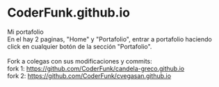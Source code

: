 # CoderFunk.github.io
Mi portafolio
<br>
En el hay 2 paginas, "Home" y "Portafolio", entrar a portafolio haciendo click en cualquier botón de la sección "Portafolio".
<br>
<br>
Fork a colegas con sus modificaciones y commits:
<br>
fork 1: https://github.com/CoderFunk/candela-greco.github.io
<br>
fork 2: https://github.com/CoderFunk/cvegasan.github.io
